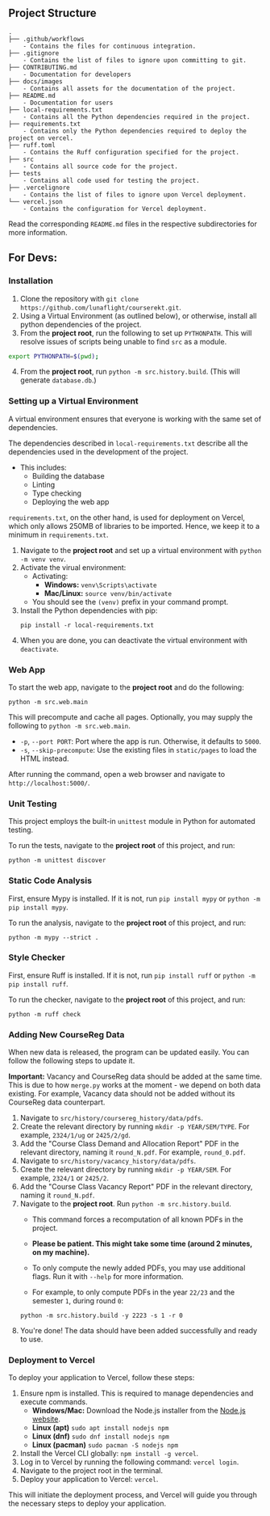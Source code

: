 ## Project Structure

```
.
├── .github/workflows
    - Contains the files for continuous integration.
├── .gitignore
    - Contains the list of files to ignore upon committing to git.
├── CONTRIBUTING.md
    - Documentation for developers
├── docs/images
    - Contains all assets for the documentation of the project.
├── README.md
    - Documentation for users
├── local-requirements.txt
    - Contains all the Python dependencies required in the project.
├── requirements.txt
    - Contains only the Python dependencies required to deploy the project on vercel.
├── ruff.toml
    - Contains the Ruff configuration specified for the project.
├── src
    - Contains all source code for the project.
├── tests
    - Contains all code used for testing the project.
├── .vercelignore
    - Contains the list of files to ignore upon Vercel deployment.
└── vercel.json
    - Contains the configuration for Vercel deployment.
```

Read the corresponding `README.md` files in the respective subdirectories for more information.

## For Devs:

### Installation

1. Clone the repository with `git clone https://github.com/lunaflight/courserekt.git`.
2. Using a Virtual Environment (as outlined below), or otherwise, install all python dependencies of the project.
3. From the **project root**, run the following to set up `PYTHONPATH`. This will resolve issues of scripts being unable to find `src` as a module.
```sh
export PYTHONPATH=$(pwd);
```
4. From the **project root**, run `python -m src.history.build`. (This will generate `database.db`.)

### Setting up a Virtual Environment
A virtual environment ensures that everyone is working with the same set of dependencies.

The dependencies described in `local-requirements.txt` describe all the dependencies used in the development of the project.

- This includes:
    - Building the database
    - Linting
    - Type checking
    - Deploying the web app

`requirements.txt`, on the other hand, is used for deployment on Vercel, which only allows 250MB of libraries to be imported. Hence, we keep it to a minimum in `requirements.txt`.

1. Navigate to the **project root** and set up a virtual environment with `python -m venv venv`.
2. Activate the virual environment:
    - Activating:
        - **Windows:** `venv\Scripts\activate`
        - **Mac/Linux:** `source venv/bin/activate`
    - You should see the `(venv)` prefix in your command prompt.
3. Install the Python dependencies with pip:
    ```shell
    pip install -r local-requirements.txt
    ```
4. When you are done, you can deactivate the virtual environment with `deactivate`.

### Web App

To start the web app, navigate to the **project root** and do the following:

```shell
python -m src.web.main
```

This will precompute and cache all pages.
Optionally, you may supply the following to `python -m src.web.main`.
- `-p`, `--port PORT`: Port where the app is run. Otherwise, it defaults to `5000`.
- `-s`, `--skip-precompute`: Use the existing files in `static/pages` to load the HTML instead.

After running the command, open a web browser and navigate to `http://localhost:5000/`. 

### Unit Testing

This project employs the built-in `unittest` module in Python for automated testing.

To run the tests, navigate to the **project root** of this project, and run:

```shell
python -m unittest discover
```

### Static Code Analysis

First, ensure Mypy is installed. If it is not, run `pip install mypy` or `python -m pip install mypy`.

To run the analysis, navigate to the **project root** of this project, and run:

```shell
python -m mypy --strict .
```

### Style Checker

First, ensure Ruff is installed. If it is not, run `pip install ruff` or `python -m pip install ruff`.

To run the checker, navigate to the **project root** of this project, and run:

```shell
python -m ruff check
```

### Adding New CourseReg Data
When new data is released, the program can be updated easily. You can follow the following steps to update it.

**Important:** Vacancy and CourseReg data should be added at the same time. This is due to how `merge.py` works at the moment - we depend on both data existing. For example, Vacancy data should not be added without its CourseReg data counterpart.

1. Navigate to `src/history/coursereg_history/data/pdfs`. 
2. Create the relevant directory by running `mkdir -p YEAR/SEM/TYPE`. For example, `2324/1/ug` or `2425/2/gd`.
3. Add the "Course Class Demand and Allocation Report" PDF in the relevant directory, naming it `round_N.pdf`.
For example, `round_0.pdf`.
4. Navigate to `src/history/vacancy_history/data/pdfs`. 
5. Create the relevant directory by running `mkdir -p YEAR/SEM`. For example, `2324/1` or `2425/2`.
6. Add the "Course Class Vacancy Report" PDF in the relevant directory, naming it `round_N.pdf`.
7. Navigate to the **project root**. Run `python -m src.history.build`.
    - This command forces a recomputation of all known PDFs in the project.

    - **Please be patient. This might take some time (around 2 minutes, on my machine).**

    - To only compute the newly added PDFs, you may use additional flags. Run it with `--help` for more information.

    - For example, to only compute PDFs in the year `22/23` and the semester `1`, during round `0`:
    ```shell
    python -m src.history.build -y 2223 -s 1 -r 0
    ```
8. You're done! The data should have been added successfully and ready to use.

### Deployment to Vercel

To deploy your application to Vercel, follow these steps:

1. Ensure npm is installed. This is required to manage dependencies and execute commands.
    - **Windows/Mac:** Download the Node.js installer from the [Node.js website](https://nodejs.org/en/download/).
    - **Linux (apt)** `sudo apt install nodejs npm`
    - **Linux (dnf)** `sudo dnf install nodejs npm`
    - **Linux (pacman)** `sudo pacman -S nodejs npm`
2. Install the Vercel CLI globally: `npm install -g vercel`.
3. Log in to Vercel by running the following command: `vercel login`.
4. Navigate to the project root in the terminal.
5. Deploy your application to Vercel: `vercel`.

This will initiate the deployment process, and Vercel will guide you through the necessary steps to deploy your application.
